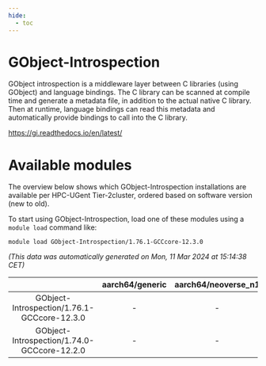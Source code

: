 ```yaml
---
hide:
  - toc
---
```


GObject-Introspection
=====================


GObject introspection is a middleware layer between C libraries (using GObject) and language bindings. The C library can be scanned at compile time and generate a metadata file, in addition to the actual native C library. Then at runtime, language bindings can read this metadata and automatically provide bindings to call into the C library.

https://gi.readthedocs.io/en/latest/
# Available modules


The overview below shows which GObject-Introspection installations are available per HPC-UGent Tier-2cluster, ordered based on software version (new to old).

To start using GObject-Introspection, load one of these modules using a `module load` command like:

```shell
module load GObject-Introspection/1.76.1-GCCcore-12.3.0
```

*(This data was automatically generated on Mon, 11 Mar 2024 at 15:14:38 CET)*  

| |aarch64/generic|aarch64/neoverse_n1|aarch64/neoverse_v1|x86_64/generic|x86_64/amd/zen2|x86_64/amd/zen3|x86_64/intel/haswell|x86_64/intel/skylake_avx512|
| :---: | :---: | :---: | :---: | :---: | :---: | :---: | :---: | :---: |
|GObject-Introspection/1.76.1-GCCcore-12.3.0|-|-|-|-|-|-|-|-|
|GObject-Introspection/1.74.0-GCCcore-12.2.0|-|-|-|-|-|-|-|-|
